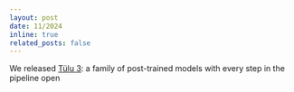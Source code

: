 ```yaml
---
layout: post
date: 11/2024
inline: true
related_posts: false
---
```


We released [Tülu 3](https://arxiv.org/abs/2411.15124): a family of post-trained models with every step in the pipeline open